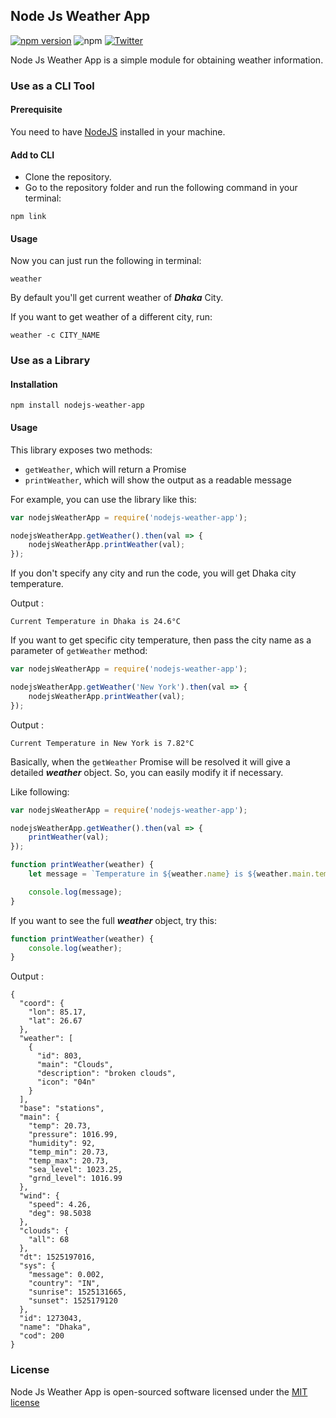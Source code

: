 ## Node Js Weather App

[![npm version](https://badge.fury.io/js/nodejs-weather-app.svg)](https://badge.fury.io/js/nodejs-weather-app) ![npm](https://img.shields.io/npm/l/express.svg) [![Twitter](https://img.shields.io/twitter/url/https/github.com/nahidulhasan/nodejs-weather-app.svg?style=social)](https://twitter.com/intent/tweet?text=Wow:&url=https%3A%2F%2Fgithub.com%2Fnahidulhasan%2Fnodejs-weather-app)

Node Js Weather App is a simple module for obtaining weather information.

### Use as a CLI Tool

#### Prerequisite

You need to have [NodeJS](https://nodejs.org/en/) installed in your machine.

#### Add to CLI

* Clone the repository.
* Go to the repository folder and run the following command in your terminal:

```
npm link
```

#### Usage

Now you can just run the following in terminal:

```
weather
```

By default you'll get current weather of **_Dhaka_** City.

If you want to get weather of a different city, run:

```
weather -c CITY_NAME
```

### Use as a Library

#### Installation

```
npm install nodejs-weather-app
```

#### Usage

This library exposes two methods:

* `getWeather`, which will return a Promise
* `printWeather`, which will show the output as a readable message

For example, you can use the library like this:

```js
var nodejsWeatherApp = require('nodejs-weather-app');

nodejsWeatherApp.getWeather().then(val => {
	nodejsWeatherApp.printWeather(val);
});
```

If you don't specify any city and run the code, you will get Dhaka city temperature.

Output :

```
Current Temperature in Dhaka is 24.6°C
```

If you want to get specific city temperature, then pass the city name as a parameter of `getWeather` method:

```js
var nodejsWeatherApp = require('nodejs-weather-app');

nodejsWeatherApp.getWeather('New York').then(val => {
	nodejsWeatherApp.printWeather(val);
});
```

Output :

```
Current Temperature in New York is 7.82°C
```

Basically, when the `getWeather` Promise will be resolved it will give a detailed **_weather_** object. So, you can easily modify it if necessary.

Like following:

```js
var nodejsWeatherApp = require('nodejs-weather-app');

nodejsWeatherApp.getWeather().then(val => {
	printWeather(val);
});

function printWeather(weather) {
	let message = `Temperature in ${weather.name} is ${weather.main.temp}°C`;

	console.log(message);
}
```

If you want to see the full **_weather_** object, try this:

```js
function printWeather(weather) {
	console.log(weather);
}
```

Output :

```
{
  "coord": {
    "lon": 85.17,
    "lat": 26.67
  },
  "weather": [
    {
      "id": 803,
      "main": "Clouds",
      "description": "broken clouds",
      "icon": "04n"
    }
  ],
  "base": "stations",
  "main": {
    "temp": 20.73,
    "pressure": 1016.99,
    "humidity": 92,
    "temp_min": 20.73,
    "temp_max": 20.73,
    "sea_level": 1023.25,
    "grnd_level": 1016.99
  },
  "wind": {
    "speed": 4.26,
    "deg": 98.5038
  },
  "clouds": {
    "all": 68
  },
  "dt": 1525197016,
  "sys": {
    "message": 0.002,
    "country": "IN",
    "sunrise": 1525131665,
    "sunset": 1525179120
  },
  "id": 1273043,
  "name": "Dhaka",
  "cod": 200
}
```

### License

Node Js Weather App is open-sourced software licensed under the [MIT license](http://opensource.org/licenses/MIT)